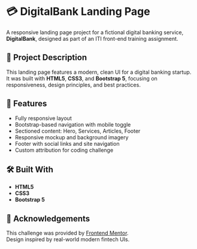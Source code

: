 # 💳 DigitalBank Landing Page

A responsive landing page project for a fictional digital banking service, **DigitalBank**, designed as part of an ITI front-end training assignment.

## 📄 Project Description

This landing page features a modern, clean UI for a digital banking startup. It was built with **HTML5**, **CSS3**, and **Bootstrap 5**, focusing on responsiveness, design principles, and best practices.

## 🚀 Features

- Fully responsive layout
- Bootstrap-based navigation with mobile toggle
- Sectioned content: Hero, Services, Articles, Footer
- Responsive mockup and background imagery
- Footer with social links and site navigation
- Custom attribution for coding challenge

## 🛠️ Built With

- **HTML5**
- **CSS3**
- **Bootstrap 5**

## 📝 Acknowledgements

This challenge was provided by [Frontend Mentor](https://www.frontendmentor.io?ref=challenge).  
Design inspired by real-world modern fintech UIs.
